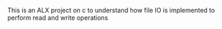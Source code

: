 This is an ALX project on c to understand how file IO is implemented to perform read and write operations
